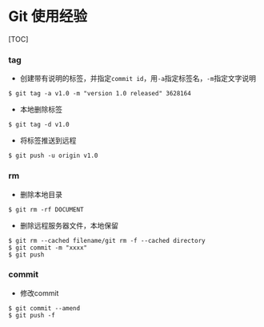 # Git 使用经验

[TOC]

### tag

- 创建带有说明的标签，并指定`commit id`，用`-a`指定标签名，`-m`指定文字说明

```shell
$ git tag -a v1.0 -m "version 1.0 released" 3628164
```

- 本地删除标签

```shell
$ git tag -d v1.0
```

- 将标签推送到远程

```shell
$ git push -u origin v1.0
```

### rm

- 删除本地目录

```shell
$ git rm -rf DOCUMENT
```

- 删除远程服务器文件，本地保留

```shell
$ git rm --cached filename/git rm -f --cached directory
$ git commit -m "xxxx"
$ git push
```


### commit

- 修改commit

```shell
$ git commit --amend
$ git push -f
```
